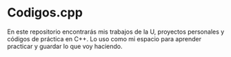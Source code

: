# Codigos.cpp
En este repositorio encontrarás mis trabajos de la U, proyectos personales y códigos de práctica en C++. Lo uso como mi espacio para aprender 
practicar y guardar lo que voy haciendo.
